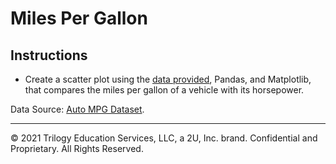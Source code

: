 # Miles Per Gallon

## Instructions

* Create a scatter plot using the [data provided](Resources/mpg.csv), Pandas, and Matplotlib, that compares the miles per gallon of a vehicle with its horsepower.

Data Source: [Auto MPG Dataset](https://archive.ics.uci.edu/ml/datasets/auto+mpg).
- - -

© 2021 Trilogy Education Services, LLC, a 2U, Inc. brand. Confidential and Proprietary. All Rights Reserved.
